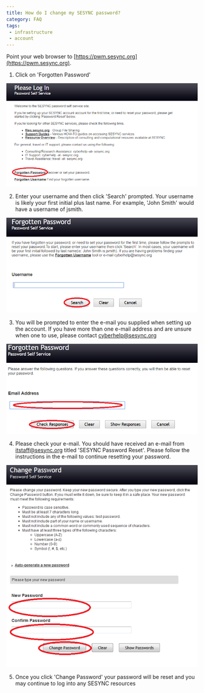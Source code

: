 ```yaml
---
title: How do I change my SESYNC password?
category: FAQ
tags:
 - infrastructure
 - account
---
```


Point your web browser to [https://pwm.sesync.org](https://pwm.sesync.org). 

1. Click on 'Forgotten Password'

![password1](/assets/images/password1.png)

2. Enter your username and then click 'Search' prompted. Your username is likely  your first initial plus last name. For example, 'John Smith' would have a username of jsmith.

![password1](/assets/images/password2.png)

3. You will be prompted to enter the e-mail you supplied when setting up the account.  If you have more than one e-mail address and are unsure when one to use, please contact cyberhelp@sesync.org

![password1](/assets/images/password3.png)

4. Please check your e-mail. 
You should have received an e-mail from itstaff@sesync.org titled 'SESYNC Password Reset'. Please follow the instructions in the e-mail to continue resetting your password.

![password4](/assets/images/password4.png)

5. Once you click 'Change Password' your password will be reset and you may continue to log into any SESYNC resources
